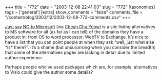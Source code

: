 +++
title = "772"
date = "2003-12-08 22:41:00"
slug = "772"
[taxonomies]
tags = ['general']
[extra]
show_comments = "false"
comments_file = "/content/blog/2003/12/2003-12-08-772-comments.csv"
+++

[Just say NO to Microsoft](http://microsoft.toddverbeek.com/) (via [Cheah Chu Yeow](http://blog.codefront.net/archives/2003/12/09/just_say_no_to_microsoft.php)) is a site listing alternatives to MS software for all (as far as I can tell) of the domains they have a product in: from OS to word processor; WebTV to Exchange. It’s nice to have a list that you can point people at when they ask “well, just what else \*is\* there?”. It’s a shame (but unsurprising when you consider the breadth) that some of the alternatives pages are lacking in detail due to limited author experience.

Perhaps people who’ve used packages which are, for example, alternatives to Visio could give the author some details?
